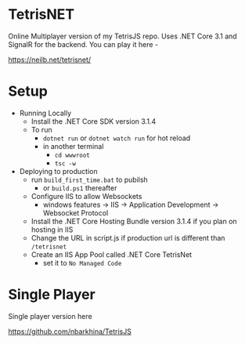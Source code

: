 # TetrisNET
Online Multiplayer version of my TetrisJS repo. Uses .NET Core 3.1 and SignalR for the backend. You can play it here -

https://neilb.net/tetrisnet/



# Setup

- Running Locally
  - Install the .NET Core SDK version 3.1.4
  - To run
    - `dotnet run` or `dotnet watch run` for hot reload
    - in another terminal
      - `cd wwwroot`
      - `tsc -w`
- Deploying to production
  - run `build_first_time.bat` to pubilsh
    - or `build.ps1` thereafter
  - Configure IIS to allow Websockets
    - windows features -> IIS -> Application Development -> Websocket Protocol
  - Install the .NET Core Hosting Bundle version 3.1.4 if you plan on hosting in IIS
  - Change the URL in script.js if production url is different than `/tetrisnet`
  - Create an IIS App Pool called .NET Core TetrisNet
    - set it to `No Managed Code`


# Single Player
Single player version here

https://github.com/nbarkhina/TetrisJS